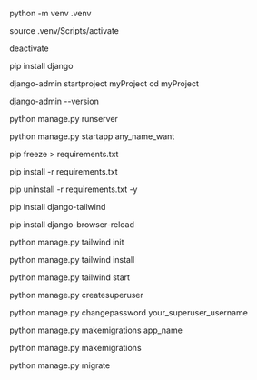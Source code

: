 <!-- virtual env create  -->
python -m venv .venv

<!-- virtual env activate (Git-Bash) -->
source .venv/Scripts/activate  

<!-- virtual env deactivate (Git-Bash) -->
deactivate

<!-- install Django  -->
pip install django

<!-- for create django server project -->
django-admin startproject myProject
cd myProject

<!--  Check version  -->
django-admin --version

<!-- Run the development server -->
python manage.py runserver

 <!-- Create a Django App -->
 <!-- Inside your project folder (where manage.py is) -->
python manage.py startapp any_name_want

 <!-- for creating requirements.txt -->
pip freeze > requirements.txt 

 <!-- for installing requirements.txt -->
pip install -r requirements.txt 

 <!-- how to remove all the packages in a virtual env -->
pip uninstall -r requirements.txt -y

<!-- tailwin install -->
pip install django-tailwind
<!-- for browser reload  -->
pip install django-browser-reload

<!-- init tailwind command code -->
python manage.py tailwind init

<!-- tailwind install on manage.py  -->
python manage.py tailwind install

<!-- start tailwind   -->
python manage.py tailwind start

<!-- create super user -->
python manage.py createsuperuser

<!-- reset super-user password -->
python manage.py changepassword your_superuser_username

<!-- make-migrations  -->
python manage.py makemigrations app_name

<!-- make-migrations (changes to a model and aren’t sure which app to use) -->
python manage.py makemigrations

<!-- database migrations in Django command  -->
python manage.py migrate